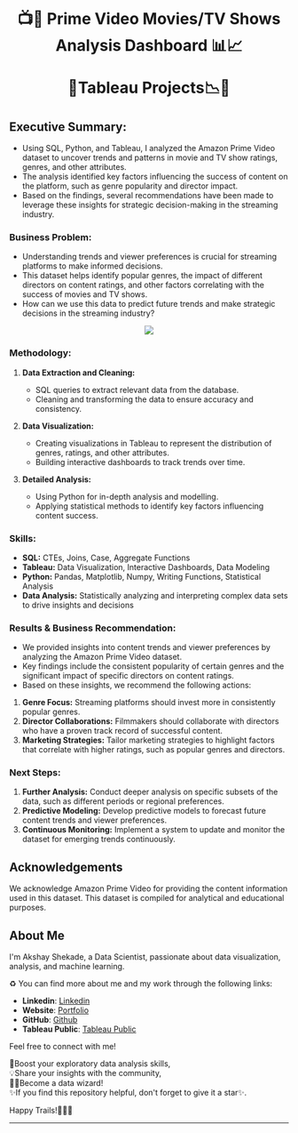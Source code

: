 <h1 align="center">
📺🎥 Prime Video Movies/TV Shows Analysis Dashboard 📊📈
  
🎯Tableau Projects📉🍿
</h1>

## Executive Summary:

- Using SQL, Python, and Tableau, I analyzed the Amazon Prime Video dataset to uncover trends and patterns in movie and TV show ratings, genres, and other attributes. 
- The analysis identified key factors influencing the success of content on the platform, such as genre popularity and director impact. 
- Based on the findings, several recommendations have been made to leverage these insights for strategic decision-making in the streaming industry.

### Business Problem:

- Understanding trends and viewer preferences is crucial for streaming platforms to make informed decisions.
- This dataset helps identify popular genres, the impact of different directors on content ratings, and other factors correlating with the success of movies and TV shows. 
- How can we use this data to predict future trends and make strategic decisions in the streaming industry?

<p align="center">
  <img src="https://static.poder360.com.br/2023/09/amazon-prime-video-848x477.jpeg">
</p>

### Methodology:

1. **Data Extraction and Cleaning:**
   - SQL queries to extract relevant data from the database.
   - Cleaning and transforming the data to ensure accuracy and consistency.

2. **Data Visualization:**
   - Creating visualizations in Tableau to represent the distribution of genres, ratings, and other attributes.
   - Building interactive dashboards to track trends over time.

3. **Detailed Analysis:**
   - Using Python for in-depth analysis and modelling.
   - Applying statistical methods to identify key factors influencing content success.

### Skills:

- **SQL:** CTEs, Joins, Case, Aggregate Functions
- **Tableau:** Data Visualization, Interactive Dashboards, Data Modeling
- **Python:** Pandas, Matplotlib, Numpy, Writing Functions, Statistical Analysis
- **Data Analysis:** Statistically analyzing and interpreting complex data sets to drive insights and decisions

### Results & Business Recommendation:

- We provided insights into content trends and viewer preferences by analyzing the Amazon Prime Video dataset. 
- Key findings include the consistent popularity of certain genres and the significant impact of specific directors on content ratings. 
- Based on these insights, we recommend the following actions:

1. **Genre Focus:** Streaming platforms should invest more in consistently popular genres.
2. **Director Collaborations:** Filmmakers should collaborate with directors who have a proven track record of successful content.
3. **Marketing Strategies:** Tailor marketing strategies to highlight factors that correlate with higher ratings, such as popular genres and directors.

### Next Steps:

1. **Further Analysis:** Conduct deeper analysis on specific subsets of the data, such as different periods or regional preferences.
2. **Predictive Modeling:** Develop predictive models to forecast future content trends and viewer preferences.
3. **Continuous Monitoring:** Implement a system to update and monitor the dataset for emerging trends continuously.



## Acknowledgements

We acknowledge Amazon Prime Video for providing the content information used in this dataset. 
This dataset is compiled for analytical and educational purposes.

## About Me

I'm Akshay Shekade, a Data Scientist, passionate about data visualization, analysis, and machine learning. 

♻️ You can find more about me and my work through the following links:

- **Linkedin**: [Linkedin](https://www.linkedin.com/in/akshay-shekade-a225a8135/?trk=opento_sprofile_topcard)
- **Website**: [Portfolio](https://akshayshekade.github.io/)
- **GitHub**: [Github](https://github.com/AkshayShekade)
- **Tableau Public**: [Tableau Public](https://public.tableau.com/app/profile/akshay.shekade/vizzes)



Feel free to connect with me!<br>

🎯Boost your exploratory data analysis skills,<br> 
💡Share your insights with the community,<br>
👩‍💻Become a data wizard!<br>
✨If you find this repository helpful, don't forget to give it a star✨.<br>

Happy Trails!👩‍💻✨

---

